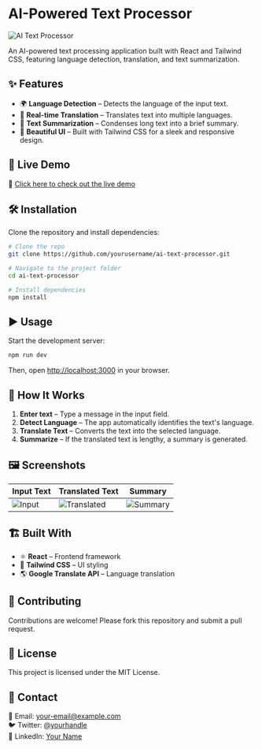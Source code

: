 # AI-Powered Text Processor

![AI Text Processor](https://via.placeholder.com/800x400.png?text=AI+Text+Processor)

An AI-powered text processing application built with React and Tailwind CSS, featuring language detection, translation, and text summarization.

## ✨ Features

- 🌍 **Language Detection** – Detects the language of the input text.
- 🔄 **Real-time Translation** – Translates text into multiple languages.
- 📖 **Text Summarization** – Condenses long text into a brief summary.
- 🎨 **Beautiful UI** – Built with Tailwind CSS for a sleek and responsive design.

## 🚀 Live Demo

🔗 [Click here to check out the live demo](#)

## 🛠️ Installation

Clone the repository and install dependencies:

```sh
# Clone the repo
git clone https://github.com/yourusername/ai-text-processor.git

# Navigate to the project folder
cd ai-text-processor

# Install dependencies
npm install
```

## ▶️ Usage

Start the development server:

```sh
npm run dev
```

Then, open [http://localhost:3000](http://localhost:3000) in your browser.

## 📜 How It Works

1. **Enter text** – Type a message in the input field.
2. **Detect Language** – The app automatically identifies the text's language.
3. **Translate Text** – Converts the text into the selected language.
4. **Summarize** – If the translated text is lengthy, a summary is generated.

## 🖼️ Screenshots

| Input Text  | Translated Text | Summary |
|------------|---------------|---------|
| ![Input](https://via.placeholder.com/200x100.png?text=Input) | ![Translated](https://via.placeholder.com/200x100.png?text=Translated) | ![Summary](https://via.placeholder.com/200x100.png?text=Summary) |

## 🏗️ Built With

- ⚛️ **React** – Frontend framework
- 🎨 **Tailwind CSS** – UI styling
- 🌎 **Google Translate API** – Language translation

## 🤝 Contributing

Contributions are welcome! Please fork this repository and submit a pull request.

## 📜 License

This project is licensed under the MIT License.

## 💬 Contact

📧 Email: [your-email@example.com](mailto:your-email@example.com)  
🐦 Twitter: [@yourhandle](https://twitter.com/yourhandle)  
💼 LinkedIn: [Your Name](https://linkedin.com/in/yourname)

